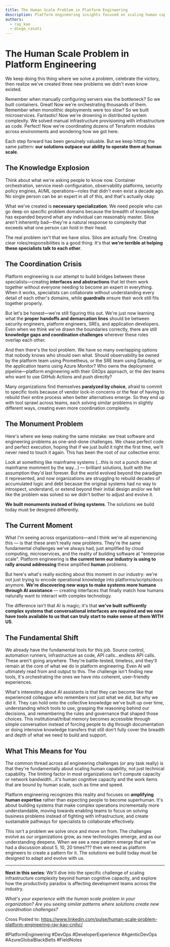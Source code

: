 ```yaml
---
title: The Human Scale Problem in Platform Engineering
description: Platform engineering insights focused on scaling human capability, not just technical systems. Practical approaches to making complex infrastructure more humane and accessible.
authors: 
  - ray_kao
  - diego_casati
---
```


# The Human Scale Problem in Platform Engineering

We keep doing this thing where we solve a problem, celebrate the victory, then realize we've created three new problems we didn't even know existed.

Remember when manually configuring servers was the bottleneck? So we built containers. Great! Now we're orchestrating thousands of them. Remember when monolithic deployments were too slow? So we built microservices. Fantastic! Now we're drowning in distributed system complexity. We solved manual infrastructure provisioning with infrastructure as code. Perfect! Now we're coordinating dozens of Terraform modules across environments and wondering how we got here.

Each step forward has been genuinely valuable. But we keep hitting the same pattern: **our solutions outpace our ability to operate them at human scale**.

## The Knowledge Explosion

Think about what we're asking people to know now. Container orchestration, service mesh configuration, observability platforms, security policy engines, AI/ML operations—roles that didn't even exist a decade ago. No single person can be an expert in all of this, and that's actually okay.

What we've created is **necessary specialization**. We need people who can go deep on specific problem domains because the breadth of knowledge has expanded beyond what any individual can reasonably master. Silos aren't inherently bad—they're a natural response to complexity that exceeds what one person can hold in their head.

The real problem isn't that we have silos. Silos are actually fine.  Creating clear roles/responsibilities is a good thing.  It's that **we're terrible at helping these specialists talk to each other**.

## The Coordination Crisis

Platform engineering is our attempt to build bridges between these specialists—creating **interfaces and abstractions** that let them work together without everyone needing to become an expert in everything. When it works, specialists can collaborate without understanding every detail of each other's domains, while **guardrails** ensure their work still fits together properly.

But let's be honest—we're still figuring this out. We're just now learning what the **proper handoffs and demarcation lines** should be between security engineers, platform engineers, SREs, and application developers. Even when we think we've drawn the boundaries correctly, there are still **knowledge gaps and coordination challenges** wherever these roles overlap each other.

And then there's the tool problem. We have so many overlapping options that nobody knows who should own what. Should observability be owned by the platform team using Prometheus, or the SRE team using Datadog, or the application teams using Azure Monitor? Who owns the deployment pipeline—platform engineering with their GitOps approach, or the dev teams who want to use GitHub Actions and push directly?

Many organizations find themselves **paralyzed by choice**, afraid to commit to specific tools because of vendor lock-in concerns or the fear of having to rebuild their entire process when better alternatives emerge. So they end up with tool sprawl across teams, each solving similar problems in slightly different ways, creating even more coordination complexity.

## The Monument Problem

Here's where we keep making the same mistake: we treat software and engineering problems as one-and-done challenges. We chase perfect code and perfect execution, hoping that if we just build it right the first time, we'll never need to touch it again. This has been the root of our collective error.

Look at something like mainframe systems (...this is not a punch down at mainframe momment by the way...) — brilliant solutions, built with the assumption they'd last forever. But the world evolved beyond the paradigm it represented, and now organizations are struggling to rebuild decades of accumulated logic and debt because the original systems had no way to introspect, understand, or extend beyond their initial design and/or we felt like the problem was solved so we didn't bother to adjust and evolve it.

**We built monuments instead of living systems**. The solutions we build today must be designed differently.

## The Current Moment

What I'm seeing across organizations—and I think we're all experiencing this — is that these aren't really new problems. They're the same fundamental challenges we've always had, just amplified by cloud computing, microservices, and the reality of building software at "enterprise scale". Platform engineering is **the current term our industry is using to rally around addressing** these amplified **human** problems.

But here's what's really exciting about this moment in our industry: we're not just trying to encode operational knowledge into platforms/scripts/docs anymore. **We're discovering new ways to make systems more humane through AI assistance** — creating interfaces that finally match how humans naturally want to interact with complex technology.

The difference isn't that AI is magic; it's that **we've built sufficently complex systems that conversational interfaces are required and we now have tools available to us that can truly start to make sense of them WITH US**.

## The Fundamental Shift

We already have the fundamental tools for this job. Source control, automation runners, infrastructure as code, API calls...endless API calls. These aren't going anywhere. They're battle-tested, timeless, and they'll remain at the core of what we do in platform engineering. Even AI will ultimately read from and output to this.  The challenge isn't finding new tools, it's orchestrating the ones we have into coherent, user-friendly experiences.

What's interesting about AI assistants is that they can become like that experienced colleague who remembers not just what we did, but why we did it. They can hold onto the collective knowledge we've built up over time, understanding which tools to use, grasping the reasoning behind our decisions, and remembering the rules and governance that shaped those choices. This institutional/tribal memory becomes accessible through simple conversation instead of forcing people to dig through documentation or doing intensive knowledge transfers that still don't fully cover the breadth and depth of what we need to build and support.

## What This Means for You

The common thread across all engineering challenges (or any task really) is that they're fundamentally about scaling human capability, not just technical capability. The limiting factor in most organizations isn't compute capacity or network bandwidth...it's human cognitive capacity and the work items that are bound by human scale, such as time and speed.

Platform engineering recognizes this reality and focuses on **amplifying human expertise** rather than expecting people to become superhuman. It's about building systems that make complex operations incrementally more understandable, moving towards enabling teams to focus on solving business problems instead of fighting with infrastructure, and create sustainable pathways for specialists to collaborate effectively.

This isn't a problem we solve once and move on from. The challenges evolve as our organizations grow, as new technologies emerge, and as our understanding deepens. When we see a new pattern emerge that we've had a discussion about 5, 10, 20 times??? then we need as platform engineers to create a pattern for it.  The solutions we build today must be designed to adapt and evolve with us.

---

**Next in this series**: We'll dive into the specific challenge of scaling infrastructure complexity beyond human cognitive capacity, and explore how the productivity paradox is affecting development teams across the industry.

*What's your experience with the human scale problem in your organization? Are you seeing similar patterns where solutions create new coordination challenges?*

Cross Posted to: https://www.linkedin.com/pulse/human-scale-problem-platform-engineering-ray-kao-cnjhc/

#PlatformEngineering #DevOps #DeveloperExperience #AgenticDevOps #AzureGlobalBlackBelts #FieldNotes
